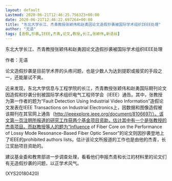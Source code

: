 ```yaml
---
layout: default
Lastmod: 2020-06-21T12:46:25.756323+00:00
date: 2020-06-21T12:46:22.697264+00:00
title: "东北大学长江、杰青教授张颖伟和赵勇因论文造假抄袭被国际学术组织IEEE处理"
author: "无语"
tags: [造假,抄袭,IEEE,杰青,论文,教授,长江,张颖伟,新语丝]
---
```


东北大学长江、杰青教授张颖伟和赵勇因论文造假抄袭被国际学术组织IEEE处理

作者：无语

论文造假抄袭是目前学术界的头疼问题，也是少数人为达到提职或报奖的手段之一，还能屡试不爽。

近来发现，东北大学信息与工程学院的长江，杰青教授张颖伟和赵勇国际期刊论文因造假和抄袭分别被国际学术组织电气工程师学会（IEEE）通告。其中，张教授为第一作者的题为“Fault Detection Using Industrial Video Information”造假论文发表在IEEE Transactions on Industrial Electronics上，因数据和图像造假被该期刊在其官网上通告（http://ieeexplore.ieee.org/document/8106697/）。该文第一页注明所报道的研究工作获两个基金项目资助，估计其中有一个是张教授的杰青项目。而赵教授等人的题为“Influence of Fiber Core on the Performance of Lossy Mode Resonance-Based Fiber Optic Sensor”的论文则因抄袭登地上了IEEE的prohibited authors lists。估计该论文所报道的工作也是由他的杰青，长江奖励项目资助的。

建议基金委和教育部进一步调查处理，看看他们申报杰青和长江的材料里的论文们有无造假抄袭的问题，以正学术风气。

(XYS20180420)

